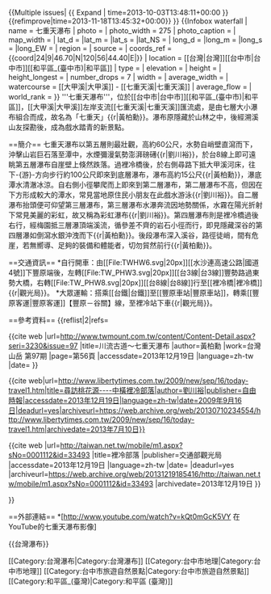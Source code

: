 {{Multiple issues|
{{ Expand | time=2013-10-03T13:48:11+00:00 }}
{{refimprove|time=2013-11-18T13:45:32+00:00}}
}}
{{Infobox waterfall
| name = 七重天瀑布
| photo = 
| photo_width = 275
| photo_caption = 
| map_width = 
| lat_d  = |lat_m  = |lat_s  = |lat_NS  = 
| long_d = |long_m = |long_s = |long_EW =
| region = 
| source = 
| coords_ref = {{coord|24|9|46.70|N|120|56|44.40|E|}}
| location = [[台灣|台灣]][[台中市|台中市]][[和平區_(臺中市)|和平區]]
| type = 
| elevation = 
| height = 
| height_longest = 
| number_drops = 7
| width =
| average_width = 
| watercourse = [[大甲溪|大甲溪]] - [[七重天溪|七重天溪]]
| average_flow = 
| world_rank = 
}}
'''七重天瀑布'''，位於[[台中市|台中市]][[和平區_(臺中市)|和平區]]，[[大甲溪|大甲溪]]左岸支流[[七重天溪|七重天溪]]匯流處，是由七層大小瀑布組合而成，故名為「七重天」{{r|黃柏勳}}。瀑布原隱藏於山林之中，後經溯溪山友探勘後，成為戲水踏青的新景點。

==簡介==
七重天瀑布以第五層則最壯觀，高約60公尺，水勢自峭壁直瀉而下，沖擊山岩巨石落至潭中，水煙彌漫氣勢澎湃磅礡{{r|劉川裕}}，於台8線上即可遠眺第五層瀑布自崖壁上倏然跌落。過裡冷橋後，於右側尋路下抵大甲溪河床，往下-{游}-方向步行約100公尺即來到底層瀑布，瀑布高約15公尺{{r|黃柏勳}}，瀑底潭水清澈冰涼。自右側小徑攀爬而上即來到第二層瀑布，第二層瀑布不高，但因在下方形成較大的潭水，常見當地原住民小朋友在此戲水游泳{{r|劉川裕}}。自二層瀑布抬頭便可仰望第三層瀑布，第三層瀑布水瀑奔流因地勢關係，水霧在陽光折射下常見美麗的彩虹，故又稱為彩虹瀑布{{r|劉川裕}}。第四層瀑布則是裡冷橋過後右行，經梅園抵三層瀑頂端溪流，循參差不齊的岩石小徑而行，即見隱藏深谷的第四層瀑如倒瀉水銀沖洩而下{{r|黃柏勳}}。後段瀑布深入溪谷，路徑徒峭，間有危崖，若無嚮導、足夠的裝備和體能者，切勿貿然前行{{r|黃柏勳}}。

==交通資訊==
*自行開車：由[[File:TWHW6.svg|20px]][[水沙連高速公路|國道4號]]下豐原端後，左轉[[File:TW_PHW3.svg|20px]][[台3線|台3線]]豐勢路過東勢大橋，右轉[[File:TW_PHW8.svg|20px]][[台8線|台8線]]行至[[裡冷橋|裡冷橋]]{{r|觀光局}}。
*大眾運輸：搭乘[[台鐵|台鐵]]至[[豐原車站|豐原車站]]，轉乘[[豐原客運|豐原客運]]【豐原－谷關】線，至裡冷站下車{{r|觀光局}}。

==參考資料==
{{reflist|2|refs=

<ref name="黃柏勳">{{cite web |url=http://www.twmount.com.tw/content/Content-Detail.aspx?seri=3230&issue=97 |title=川流古道～七重天瀑布 |author=黃柏勳 |work=台灣山岳 第97期 |page=第56頁 |accessdate=2013年12月19日 |language=zh-tw |date= }}</ref>

<ref name="劉川裕">{{cite web|url=http://www.libertytimes.com.tw/2009/new/sep/16/today-travel1.htm|title=尋訪桃花源----中橫裡冷部落|author=劉川裕|publisher=自由時報|accessdate=2013年12月19日|language=zh-tw|date=2009年9月16日|deadurl=yes|archiveurl=https://web.archive.org/web/20130710234554/http://www.libertytimes.com.tw/2009/new/sep/16/today-travel1.htm|archivedate=2013年7月10日}}</ref>

<ref name="觀光局">{{cite web |url=http://taiwan.net.tw/mobile/m1.aspx?sNo=0001112&id=33493 |title=裡冷部落 |publisher=交通部觀光局 |accessdate=2013年12月19日 |language=zh-tw |date= |deadurl=yes |archiveurl=https://web.archive.org/web/20131219185416/http://taiwan.net.tw/mobile/m1.aspx?sNo=0001112&id=33493 |archivedate=2013年12月19日 }}</ref>

}}

==外部連結==
*[http://www.youtube.com/watch?v=kQt0mGcK5VY 在YouTube的七重天瀑布影像]

{{台灣瀑布}}

[[Category:台灣瀑布|Category:台灣瀑布]]
[[Category:台中市地理|Category:台中市地理]]
[[Category:台中市旅遊自然景點|Category:台中市旅遊自然景點]]
[[Category:和平區_(臺灣)|Category:和平區 (臺灣)]]